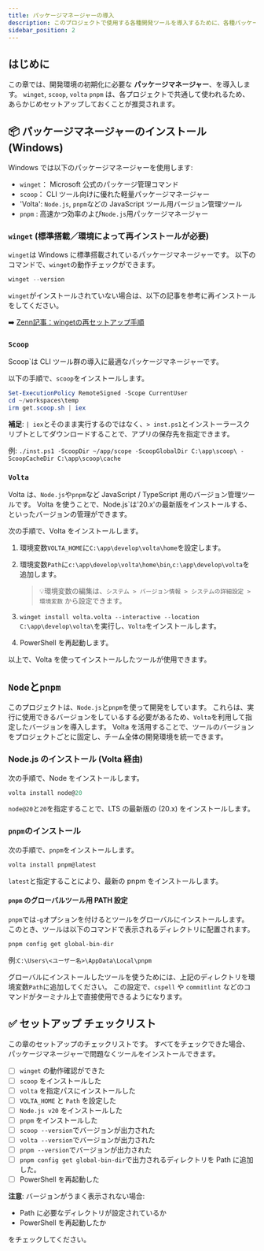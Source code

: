 ```yaml
---
title: パッケージマネージャーの導入
description: このプロジェクトで使用する各種開発ツールを導入するために、各種パッケージマネージャーをインストールする方法
sidebar_position: 2
---
```


## はじめに

この章では、開発環境の初期化に必要な **パッケージマネージャー**、を導入します。
`winget`, `scoop`, `volta` `pnpm` は、各プロジェクトで共通して使われるため、あらかじめセットアップしておくことが推奨されます。

## 📦 パッケージマネージャーのインストール (Windows)

Windows では以下のパッケージマネージャーを使用します:<!-- vale off -->

- `winget`： Microsoft 公式のパッケージ管理コマンド
- `scoop`： CLI ツール向けに優れた軽量パッケージマネージャー
- 'Volta': `Node.js`, `pnpm`などの JavaScript ツール用バージョン管理ツール
- `pnpm` : 高速かつ効率のよぴ`Node.js`用パッケージマネージャー

<!-- vale on -->

### `winget` (標準搭載／環境によって再インストールが必要)

`winget`は Windows に標準搭載されているパッケージマネージャーです。
以下のコマンドで、`winget`の動作チェックができます。

```powershell
winget --version
```

`winget`がインストールされていない場合は、以下の記事を参考に再インストールをしてください。

➡️ [Zenn記事：wingetの再セットアップ手順](https://zenn.dev/atsushifx/articles/winhack-setup-reinstall-winget)

### `Scoop`

<!-- vale off -->

Scoop`は CLI ツール群の導入に最適なパッケージマネージャーです。

<!-- vale on -->

以下の手順で、`scoop`をインストールします。

```powershell
Set-ExecutionPolicy RemoteSigned -Scope CurrentUser
cd ~/workspaces\temp
irm get.scoop.sh | iex
```

**補足**:
`| iex`とそのまま実行するのではなく、`> inst.ps1`とインストーラースクリプトとしてダウンロードすることで、アプリの保存先を指定できます。

例: `./inst.ps1 -ScoopDir ~/app/scope -ScoopGlobalDir C:\app\scoop\ -ScoopCacheDir C:\app\scoop\cache`

### `Volta`

Volta は、`Node.js`や`pnpm`など JavaScript / TypeScript 用のバージョン管理ツールです。
Volta を使うことで、Node.js`は'20.x'の最新版をインストールする、といったバージョンの管理ができます。

次の手順で、Volta をインストールします。

1. 環境変数`VOLTA_HOME`に`C:\app\develop\volta\home`を設定します。

2. 環境変数`Path`に`c:\app\develop\volta\home\bin`,`c:\app\develop\volta`を追加します。
   > 💡環境変数の編集は、`システム > バージョン情報 > システムの詳細設定 > 環境変数` から設定できます。

3. `winget install volta.volta --interactive --location C:\app\develop\volta\`を実行し、`Volta`をインストールします。

4. PowerShell を再起動します。

以上で、Volta を使ってインストールしたツールが使用できます。

## `Node`と`pnpm`

このプロジェクトは、`Node.js`と`pnpm`を使って開発をしています。
これらは、実行に使用できるバージョンをしているする必要があるため、`Volta`を利用して指定したバージョンを導入します。
Volta を活用することで、ツールのバージョンをプロジェクトごとに固定し、チーム全体の開発環境を統一できます。

### Node.js のインストール (Volta 経由)

次の手順で、Node をインストールします。

```powershell
volta install node@20
```

`node@20`と`20`を指定することで、LTS の最新版の (20.x) をインストールします。

### `pnpm`のインストール

次の手順で、`pnpm`をインストールします。

```powershell
volta install pnpm@latest
```

`latest`と指定することにより、最新の pnpm をインストールします。

#### `pnpm` のグローバルツール用 PATH 設定

`pnpm`では`-g`オプションを付けるとツールをグローバルにインストールします。
このとき、ツールは以下のコマンドで表示されるディレクトリに配置されます。

```powershell
pnpm config get global-bin-dir
```

例:`C:\Users\<ユーザー名>\AppData\Local\pnpm`

グローバルにインストールしたツールを使うためには、上記のディレクトリを環境変数`Path`に追加してください。
この設定で、`cspell` や `commitlint` などのコマンドがターミナル上で直接使用できるようになります。

## ✅ セットアップ チェックリスト

この章のセットアップのチェックリストです。
すべてをチェックできた場合、パッケージマネージャーで問題なくツールをインストールできます。

- [ ] `winget` の動作確認ができた
- [ ] `scoop` をインストールした
- [ ] `volta` を指定パスにインストールした
- [ ] `VOLTA_HOME` と `Path` を設定した
- [ ] `Node.js v20` をインストールした
- [ ] `pnpm` をインストールした
- [ ] `scoop --version`でバージョンが出力された
- [ ] `volta --version`でバージョンが出力された
- [ ] `pnpm --version`でバージョンが出力された
- [ ] `pnpm config get global-bin-dir`で出力されるディレクトリを Path に追加した。
- [ ] PowerShell を再起動した

**注意**:
バージョンがうまく表示されない場合:

- Path に必要なディレクトリが設定されているか
- PowerShell を再起動したか

をチェックしてください。
